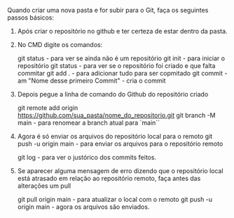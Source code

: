 
Quando criar uma nova pasta e for subir para o Git,
faça os seguintes passos básicos:

1)  Após criar o repositório no github e
	ter  certeza de estar dentro da pasta.
	
2)  No CMD digite os comandos:
	
	git status - para ver se ainda não é um repositório
	git init   - para iniciar o repositório
	git status - para ver se o repositório foi criado e que falta commitar
	git add .  - para adicionar tudo para ser copmitado
	git commit -am "Nome desse primeiro Commit" - cria o commit
	
3)  Depois pegue a linha de comando do Github do repositório criado
	
	git remote add origin https://github.com/sua_pasta/nome_do_repositorio.git
	git branch -M main      - para renomear a branch atual para `main``

4)  Agora é só enviar os arquivos do repositório local para o remoto
	git push -u origin main - para enviar os arquivos para o repositório remoto
	
	git log	- para ver o justórico dos commits feitos.
	
5)  Se aparecer alguma mensagem de erro dizendo que o repositório local está atrasado
    em relação ao repositório remoto, faça antes das alterações um pull
	
	git pull origin main    - para atualizar o local com o remoto
	git push -u origin main - agora os arquivos são enviados.
	
	

